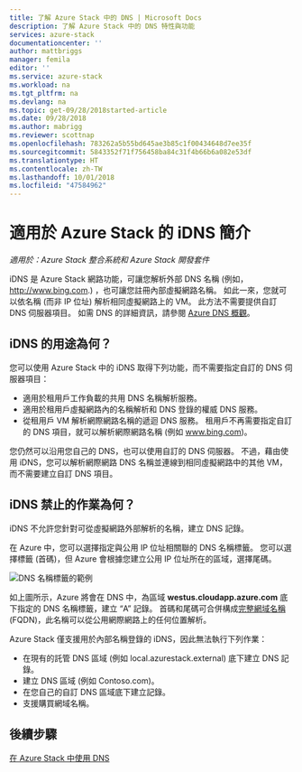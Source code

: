 ```yaml
---
title: 了解 Azure Stack 中的 DNS | Microsoft Docs
description: 了解 Azure Stack 中的 DNS 特性與功能
services: azure-stack
documentationcenter: ''
author: mattbriggs
manager: femila
editor: ''
ms.service: azure-stack
ms.workload: na
ms.tgt_pltfrm: na
ms.devlang: na
ms.topic: get-09/28/2018started-article
ms.date: 09/28/2018
ms.author: mabrigg
ms.reviewer: scottnap
ms.openlocfilehash: 783262a5b55bd645ae3b85c1f00434648d7ee35f
ms.sourcegitcommit: 5843352f71f756458ba84c31f4b66b6a082e53df
ms.translationtype: HT
ms.contentlocale: zh-TW
ms.lasthandoff: 10/01/2018
ms.locfileid: "47584962"
---
```

# <a name="introducing-idns-for-azure-stack"></a>適用於 Azure Stack 的 iDNS 簡介

*適用於：Azure Stack 整合系統和 Azure Stack 開發套件*

iDNS 是 Azure Stack 網路功能，可讓您解析外部 DNS 名稱 (例如， http://www.bing.com.) ，也可讓您註冊內部虛擬網路名稱。 如此一來，您就可以依名稱 (而非 IP 位址) 解析相同虛擬網路上的 VM。 此方法不需要提供自訂 DNS 伺服器項目。 如需 DNS 的詳細資訊，請參閱 [Azure DNS 概觀](https://docs.microsoft.com/azure/dns/dns-overview)。

## <a name="what-does-idns-do"></a>iDNS 的用途為何？

您可以使用 Azure Stack 中的 iDNS 取得下列功能，而不需要指定自訂的 DNS 伺服器項目：

- 適用於租用戶工作負載的共用 DNS 名稱解析服務。
- 適用於租用戶虛擬網路內的名稱解析和 DNS 登錄的權威 DNS 服務。
- 從租用戶 VM 解析網際網路名稱的遞迴 DNS 服務。 租用戶不再需要指定自訂的 DNS 項目，就可以解析網際網路名稱 (例如 www.bing.com)。

您仍然可以沿用您自己的 DNS，也可以使用自訂的 DNS 伺服器。 不過，藉由使用 iDNS，您可以解析網際網路 DNS 名稱並連線到相同虛擬網路中的其他 VM，而不需要建立自訂 DNS 項目。

## <a name="what-doesnt-idns-do"></a>iDNS 禁止的作業為何？

iDNS 不允許您針對可從虛擬網路外部解析的名稱，建立 DNS 記錄。

在 Azure 中，您可以選擇指定與公用 IP 位址相關聯的 DNS 名稱標籤。 您可以選擇標籤 (首碼)，但 Azure 會根據您建立公用 IP 位址所在的區域，選擇尾碼。

![DNS 名稱標籤的範例](media/azure-stack-understanding-dns-in-tp2/image3.png)

如上圖所示，Azure 將會在 DNS 中，為區域 **westus.cloudapp.azure.com** 底下指定的 DNS 名稱標籤，建立 “A” 記錄。 首碼和尾碼可合併構成[完整網域名稱](https://en.wikipedia.org/wiki/Fully_qualified_domain_name) (FQDN)，此名稱可以從公用網際網路上的任何位置解析。

Azure Stack 僅支援用於內部名稱登錄的 iDNS，因此無法執行下列作業：

- 在現有的託管 DNS 區域 (例如 local.azurestack.external) 底下建立 DNS 記錄。
- 建立 DNS 區域 (例如 Contoso.com)。
- 在您自己的自訂 DNS 區域底下建立記錄。
- 支援購買網域名稱。

## <a name="next-steps"></a>後續步驟

[在 Azure Stack 中使用 DNS](azure-stack-dns.md)
